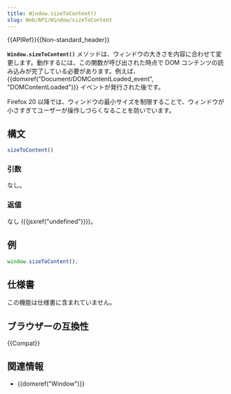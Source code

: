 ```yaml
---
title: Window.sizeToContent()
slug: Web/API/Window/sizeToContent
---
```

{{APIRef}}{{Non-standard_header}}

**`Window.sizeToContent()`** メソッドは、ウィンドウの大きさを内容に合わせて変更します。動作するには、この関数が呼び出された時点で DOM コンテンツの読み込みが完了している必要があります。例えば、{{domxref("Document/DOMContentLoaded_event", "DOMContentLoaded")}} イベントが発行された後です。

Firefox 20 以降では、ウィンドウの最小サイズを制限することで、ウィンドウが小さすぎてユーザーが操作しづらくなることを防いでいます。

## 構文

```js
sizeToContent()
```

### 引数

なし。

### 返値

なし ({{jsxref("undefined")}})。

## 例

```js
window.sizeToContent();
```

## 仕様書

この機能は仕様書に含まれていません。

## ブラウザーの互換性

{{Compat}}

## 関連情報

- {{domxref("Window")}}

